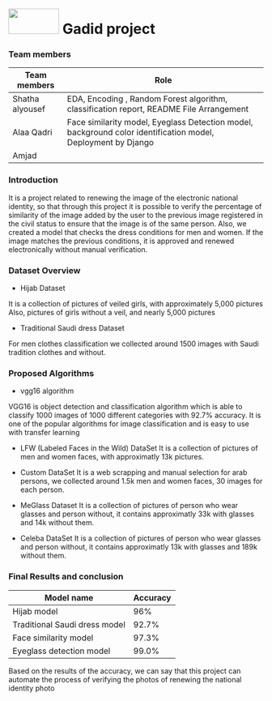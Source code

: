 
#  <img src="https://user-images.githubusercontent.com/64935590/222929027-1c4d7267-7475-49b8-aace-079e33a2ded0.png" data-canonical-src="https://gyazo.com/eb5c5741b6a9a16c692170a41a49c858.png" style="margin: 0px 0px -12px 0px;  display: inline;" width="100" height="50" /> <span style="display: inline; ">Gadid project</span>

### Team members

| Team members   | Role |
| ----------- | ----------- |
| Shatha alyousef | EDA, Encoding , Random Forest algorithm, classification report, README File Arrangement |
| Alaa Qadri  | Face similarity model, Eyeglass Detection model, background color identification model, Deployment by Django |
|Amjad| |

### Introduction

It is a project related to renewing the image of the electronic national identity, so that through this project it is possible to verify the percentage of similarity of the image added by the user to the previous image registered in the civil status to ensure that the image is of the same person. Also, we created a model that checks the dress conditions for men and women. If the image matches the previous conditions, it is approved and renewed electronically without manual verification.

### Dataset Overview

- Hijab Dataset 

It is a collection of pictures of veiled girls, with approximately 5,000 pictures Also, pictures of girls without a veil, and nearly 5,000 pictures

- Traditional Saudi dress Dataset 

For men clothes classification we collected around 1500 images with Saudi tradition clothes and without.

### Proposed Algorithms

- vgg16 algorithm

VGG16 is object detection and classification algorithm which is able to classify 1000 images of 1000 different categories with 92.7% accuracy. It is one of the popular algorithms for image classification and is easy to use with transfer learning

- LFW (Labeled Faces in the Wild) DataSet 
It is a collection of pictures of men and women faces, with approximatly 13k pictures. 

- Custom DataSet
It is a web scrapping and manual selection for arab persons, we collected around 1.5k men and women faces, 30 images for each person.

- MeGlass Dataset
It is a collection of pictures of person who wear glasses and person without, it contains approximatly 33k with glasses and 14k without them.

- Celeba DataSet
It is a collection of pictures of person who wear glasses and person without, it contains approximatly 13k with glasses and 189k without them.


### Final Results and conclusion

 Model name   | Accuracy |
| ----------- | ----------- |
| Hijab model | 96% |
| Traditional Saudi dress model | 92.7% |
| Face similarity model | 97.3% |
| Eyeglass detection model | 99.0% |

Based on the results of the accuracy, we can say that this project can automate the process of verifying the photos of renewing the national identity photo

